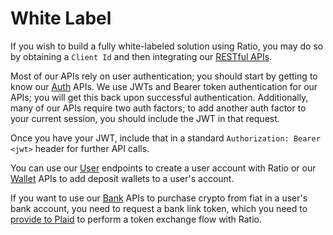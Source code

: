 # White Label

If you wish to build a fully white-labeled solution using Ratio, you may do so by obtaining a `Client Id` and then integrating our [RESTful APIs](../reference/api-reference/).&#x20;

Most of our APIs rely on user authentication; you should start by getting to know our [Auth](../reference/api-reference/auth/) APIs. We use JWTs and Bearer token authentication for our APIs; you will get this back upon successful authentication. Additionally, many of our APIs require two auth factors; to add another auth factor to your current session, you should include the JWT in that request.

Once you have your JWT, include that in a standard `Authorization: Bearer <jwt>` header for further API calls.

You can use our [User](../reference/api-reference/users.md) endpoints to create a user account with Ratio or our [Wallet](../reference/api-reference/wallets.md) APIs to add deposit wallets to a user's account.

If you want to use our [Bank](../reference/api-reference/bank.md) APIs to purchase crypto from fiat in a user's bank account, you need to request a bank link token, which you need to [provide to Plaid](../guides/plaid-bank-linking.md) to perform a token exchange flow with Ratio.
